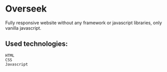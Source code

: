 # Overseek

Fully responsive website without any framework or javascript libraries, only vanilla javascript.

## Used technologies:

    HTML
    CSS
    Javascript
